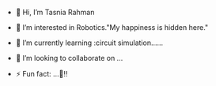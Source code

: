 - 👋 Hi, I’m Tasnia Rahman
- 👀 I’m interested in Robotics."My happiness is hidden here."
- 🌱 I’m currently learning :circuit simulation......
- 💞️ I’m looking to collaborate on ...


- ⚡ Fun fact: ...👀‼

<!---
Tasnia22/Tasnia22 is a ✨ special ✨ repository because its `README.md` (this file) appears on your GitHub profile.
You can click the Preview link to take a look at your changes.
--->
